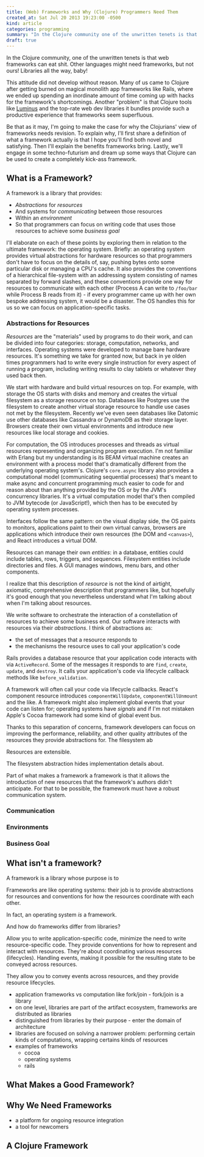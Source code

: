 ```yaml
---
title: (Web) Frameworks and Why (Clojure) Programmers Need Them
created_at: Sat Jul 20 2013 19:23:00 -0500
kind: article
categories: programming
summary: "In the Clojure community one of the unwritten tenets is that frameworks can eat shit."
draft: true
---
```


In the Clojure community, one of the unwritten tenets is that
web frameworks can eat shit. Other languages might need frameworks, but
not ours! Libraries all the way, baby!

This attitude did not develop without reason. Many of us came to
Clojure after getting burned on magical monolith app frameworks like
Rails, where we ended up spending an inordinate amount of time coming
up with hacks for the framework's shortcomings. Another "problem" is
that Clojure tools like [Luminus](http://www.luminusweb.net/) and the
top-rate web dev libraries it bundles provide such a productive
experience that frameworks seem superfluous.

Be that as it may, I'm going to make the case for why the Clojurians'
view of frameworks needs revision. To explain why, I'll first share a
definition of what a framework actually is that I hope you'll find
both novel and satisfying. Then I'll explain the benefits frameworks
bring. Lastly, we'll engage in some techno-futurism and dream up some
ways that Clojure can be used to create a completely kick-ass
framework.

## What is a Framework?

A framework is a library that provides:

* _Abstractions_ for _resources_
* And systems for _communicating_ between those resources
* Within an _environment_
* So that programmers can focus on writing code that uses those
  resources to achieve some _business goal_

I'll elaborate on each of these points by exploring them in relation
to the ultimate framework: the operating system. Briefly: an operating
system provides virtual abstractions for hardware resources so that
programmers don't have to focus on the details of, say, pushing bytes
onto some particular disk or managing a CPU's cache. It also provides
the conventions of a hierarchical file-system with an addressing
system consisting of names separated by forward slashes, and these
conventions provide one way for resources to communicate with each
other (Process A can write to `/foo/bar` while Process B reads from
it) - if every programmer came up with her own bespoke addressing
system, it would be a disaster. The OS handles this for us so we can
focus on application-specific tasks.

### Abstractions for Resources

_Resources_ are the "materials" used by programs to do their work, and
can be divided into four categories: storage, computation, networks,
and interfaces. Operating systems were developed to manage bare
hardware resources. It's something we take for granted now, but back
in ye olden times programmers had to write every single instruction
for every aspect of running a program, including writing results to
clay tablets or whatever they used back then.

We start with hardware and build virtual resources on top. For
example, with storage the OS starts with disks and memory and creates
the virtual filesystem as a storage resource on top. Databases like
Postgres use the filesystem to create another virtual storage
resource to handle use cases not met by the filesystem. Recently
we've even seen databases like Datomic use other databases like
Cassandra or DynamoDB as their storage layer. Browsers create their
own virtual environments and introduce new resources like local
storage and cookies.

For computation, the OS introduces processes and threads as virtual
resources representing and organizing program execution. I'm not
familiar with Erlang but my understanding is its BEAM virtual machine
creates an environment with a process model that's dramatically
different from the underlying operating system's. Clojure's
`core.async` library also provides a computational model
(communicating sequential processes) that's meant to make async and
concurrent programming much easier to code for and reason about than
anything provided by the OS or by the JVM's concurrency
libraries. It's a virtual computation model that's then compiled to
JVM bytecode (or JavaScript!), which then has to be executed by
operating system processes.

Interfaces follow the same pattern: on the visual display side, the OS
paints to monitors, applications paint to their own virtual canvas,
browsers are applications which introduce their own resources (the DOM
and `<canvas>`), and React introduces a virtual DOM.

Resources can manage their own _entities_: in a database, entities
could include tables, rows, triggers, and sequences. Filesystem
entities include directories and files. A GUI manages windows, menu
bars, and other components.

I realize that this description of _resource_ is not the kind of
airtight, axiomatic, comprehensive description that programmers like,
but hopefully it's good enough that you nevertheless understand what
I'm talking about when I'm talking about resources.

We write software to orchestrate the interaction of a constellation of
resources to achieve some business end. Our software interacts with
resources via their _abstractions_. I think of abstractions as:

* the set of messages that a resource responds to
* the mechanisms the resource uses to call your application's code

Rails provides a database resource that your application code
interacts with via `ActiveRecord`. Some of the messages it responds to
are `find`, `create`, `update`, and `destroy`. It calls your
application's code via lifecycle callback methods like
`before_validation`.

A framework will often call your code via lifecycle callbacks. React's
component resource introduces `componentWillUpdate`,
`componentWillUnmount` and the like. A framework might also implement
global events that your code can listen for; operating systems have
_signals_ and if I'm not mistaken Apple's Cocoa framework had some
kind of global event bus.

Thanks to this separation of concerns, framework developers can focus
on improving the performance, reliability, and other quality
attributes of the resources they provide abstractions for. The
filesystem ab

Resources are extensible.

The filesystem abstraction hides implementation details about.

Part of what makes a framework a framework is that it allows the
introduction of new resources that the framework's authors didn't
anticipate. For that to be possible, the framework must have a robust
communication system.

### Communication

### Environments

### Business Goal

## What isn't a framework?

A framework is a library whose purpose is to 

Frameworks are like operating systems: their job is to provide
abstractions for resources and conventions for how the resources
coordinate with each other.

In fact, an operating system _is_ a framework.

And how do frameworks differ from libraries?

Allow you to write application-specific code, minimize the need to
write resource-specific code. They provide conventions for how to
represent and interact with resources. They're about coordinating
various resources (lifecycles). Handling events, making it possible
for the resulting state to be conveyed across resources.

They allow you to convey events across
resources, and they provide resource lifecycles.


- application frameworks vs computation like fork/join - fork/join is
  a library
- on one level, libraries are part of the artifact ecosystem,
  frameworks are distributed as libraries
- distinguished from libraries by their purpose - enter the domain of
  architecture
- libraries are focused on solving a narrower problem: performing
  certain kinds of computations, wrapping certains kinds of resources
- examples of frameworks
  - cocoa
  - operating systems
  - rails

## What Makes a Good Framework?

## Why We Need Frameworks

- a platform for ongoing resource integration
- a tool for newcomers

## A Clojure Framework

